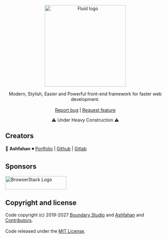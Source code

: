 <p align="center">
  <a href="https://github.com/boundary-studio/Fluid/tree/master/dist">
    <img src="http://ashfahan.com/fluid/logo.svg" alt="Fluid logo" width="256" height="256">
  </a>
</p>

<p align="center">
  Modern, Stylish, Easier and Powerful front-end framework for faster web development.
  <br>
  <br>
  <a href="https://github.com/boundary-studio/fluid/issues/new?template=bug.md">Report bug</a>
  |
  <a href="https://github.com/boundary-studio/fluid/issues/new?template=feature.md&labels=feature">Request feature</a>
</p>

<p align="center">
 ⚠️ Under Heavy Construction ⚠️
</p>

## Creators

👷 **Ashfahan** ◾️ [Portfolio](https://ashfahan.com) | [Github](https://github.com/ashfahan) | [Gitlab](https://gitlab.com/ashfahan)

## Sponsors

<a href="https://www.browserstack.com/">
  <img src="https://live.browserstack.com/images/opensource/browserstack-logo.svg" alt="BrowserStack Logo" width="192" height="42">
</a>

## Copyright and license

Code copyright (c) 2019-2027 [Boundary Studio](https://boundarystudio.com) and [Ashfahan](https://Ashfahan.com) and [Contributors](https://github.com/boundary-studio/Fluid/graphs/contributors).
<br>
<br>
Code released under the [MIT License](https://github.com/boundary-studio/Fluid/blob/master/LICENSE).
